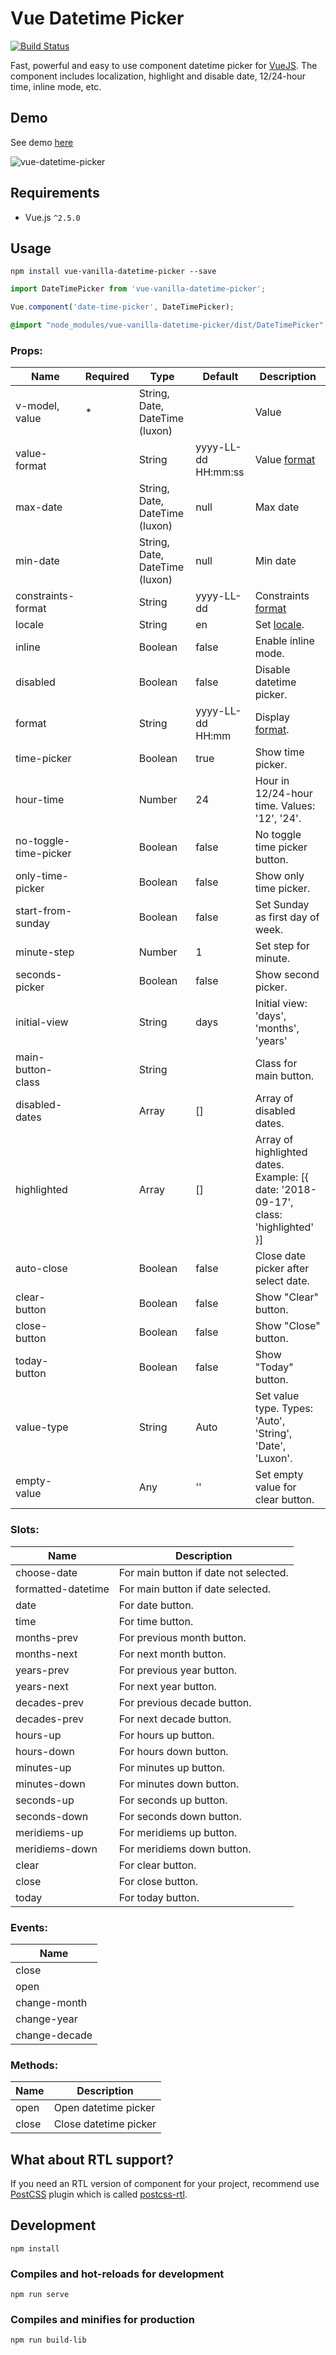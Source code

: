 # Vue Datetime Picker

[![Build Status](https://travis-ci.org/Shchepotin/vue-vanilla-datetime-picker.svg?branch=master)](https://travis-ci.org/Shchepotin/vue-vanilla-datetime-picker)

Fast, powerful and easy to use component datetime picker for [VueJS](https://vuejs.org/). The component includes localization, highlight and disable date, 12/24-hour time, inline mode, etc.

## Demo

See demo [here](https://codepen.io/Shchepotin/pen/wEQyQx?editors=1010)

![vue-datetime-picker](https://user-images.githubusercontent.com/6001723/56603715-ec324600-6608-11e9-9c54-0862878a7168.gif)

## Requirements

- Vue.js `^2.5.0`

## Usage

```
npm install vue-vanilla-datetime-picker --save
```

```javascript
import DateTimePicker from 'vue-vanilla-datetime-picker';

Vue.component('date-time-picker', DateTimePicker);
```

```sass
@import "node_modules/vue-vanilla-datetime-picker/dist/DateTimePicker"
```

### Props:

| Name                  | Required | Type                            | Default             | Description                                                                                                            |
| --------------------- | -------- | ------------------------------- | ------------------- | ---------------------------------------------------------------------------------------------------------------------- |
| v-model, value        | *        | String, Date, DateTime (luxon)  |                     | Value                                                                                                                  |
| value-format          |          | String                          | yyyy-LL-dd HH:mm:ss | Value [format](https://github.com/moment/luxon/blob/master/docs/formatting.md#table-of-tokens)                         |
| max-date              |          | String, Date, DateTime (luxon)  | null                | Max date                                                                                                               |
| min-date              |          | String, Date, DateTime (luxon)  | null                | Min date                                                                                                               |
| constraints-format    |          | String                          | yyyy-LL-dd          | Constraints [format](https://github.com/moment/luxon/blob/master/docs/formatting.md#table-of-tokens)                   |
| locale                |          | String                          | en                  | Set [locale](https://www.iana.org/assignments/language-subtag-registry/language-subtag-registry).                      |
| inline                |          | Boolean                         | false               | Enable inline mode.                                                                                                    |
| disabled              |          | Boolean                         | false               | Disable datetime picker.                                                                                               |
| format                |          | String                          | yyyy-LL-dd HH:mm    | Display [format](https://github.com/moment/luxon/blob/master/docs/formatting.md#table-of-tokens).                      |
| time-picker           |          | Boolean                         | true                | Show time picker.                                                                                                      |
| hour-time             |          | Number                          | 24                  | Hour in 12/24-hour time. Values: '12', '24'.                                                                           |
| no-toggle-time-picker |          | Boolean                         | false               | No toggle time picker button.                                                                                          |
| only-time-picker      |          | Boolean                         | false               | Show only time picker.                                                                                                 |
| start-from-sunday     |          | Boolean                         | false               | Set Sunday as first day of week.                                                                                       |
| minute-step           |          | Number                          | 1                   | Set step for minute.                                                                                                   |
| seconds-picker        |          | Boolean                         | false               | Show second picker.                                                                                                    |
| initial-view          |          | String                          | days                | Initial view: 'days', 'months', 'years'                                                                                |
| main-button-class     |          | String                          |                     | Class for main button.                                                                                                 |
| disabled-dates        |          | Array                           | []                  | Array of disabled dates.                                                                                               |
| highlighted           |          | Array                           | []                  | Array of highlighted dates. Example: [{ date: '2018-09-17', class: 'highlighted' }]                                    |
| auto-close            |          | Boolean                         | false               | Close date picker after select date.                                                                                   |
| clear-button          |          | Boolean                         | false               | Show "Clear" button.                                                                                                   |
| close-button          |          | Boolean                         | false               | Show "Close" button.                                                                                                   |
| today-button          |          | Boolean                         | false               | Show "Today" button.                                                                                                   |
| value-type            |          | String                          | Auto                | Set value type. Types: 'Auto', 'String', 'Date', 'Luxon'.                                                              |
| empty-value           |          | Any                             | ''                  | Set empty value for clear button.                                                                                      |

### Slots:

| Name                  | Description                                                       |
| --------------------- | ----------------------------------------------------------------- |
| choose-date           | For main button if date not selected.                             |
| formatted-datetime    | For main button if date selected.                                 |
| date                  | For date button.                                                  |
| time                  | For time button.                                                  |
| months-prev           | For previous month button.                                        |
| months-next           | For next month button.                                            |
| years-prev            | For previous year button.                                         |
| years-next            | For next year button.                                             |
| decades-prev          | For previous decade button.                                       |
| decades-prev          | For next decade button.                                           |
| hours-up              | For hours up button.                                              |
| hours-down            | For hours down  button.                                           |
| minutes-up            | For minutes up button.                                            |
| minutes-down          | For minutes down button.                                          |
| seconds-up            | For seconds up button.                                            |
| seconds-down          | For seconds down button.                                          |
| meridiems-up          | For meridiems up button.                                          |
| meridiems-down        | For meridiems down button.                                        |
| clear                 | For clear button.                                                 |
| close                 | For close button.                                                 |
| today                 | For today button.                                                 |

### Events:

| Name                  |
| --------------------- |
| close                 |
| open                  |
| change-month          |
| change-year           |
| change-decade         |

### Methods:

| Name                  | Description           |
| --------------------- | --------------------- |
| open                  | Open datetime picker  |
| close                 | Close datetime picker |

## What about RTL support?

If you need an RTL version of component for your project, recommend use [PostCSS](https://www.npmjs.com/package/postcss) plugin which is called [postcss-rtl](https://www.npmjs.com/package/postcss-rtl).

## Development

```
npm install
```

### Compiles and hot-reloads for development

```
npm run serve
```

### Compiles and minifies for production

```
npm run build-lib
```
